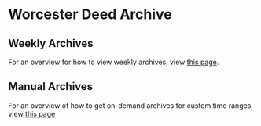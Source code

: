 # Worcester Deed Archive

## Weekly Archives

For an overview for how to view weekly archives, view [this
page](./weekly-archives.md).

## Manual Archives

For an overview of how to get on-demand archives for custom time ranges, view
[this page](./manual-archives.md)
